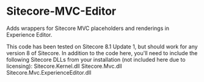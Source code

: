 # Sitecore-MVC-Editor
Adds wrappers for Sitecore MVC placeholders and renderings in Experience Editor.

This code has been tested on Sitecore 8.1 Update 1, but should work for any version 8 of Sitecore. In addition to the code here, you'll need to include the following Sitecore DLLs from your installation (not included here due to licensing):
     Sitecore.Kernel.dll
     Sitecore.Mvc.dll 
     Sitecore.Mvc.ExperienceEditor.dll
